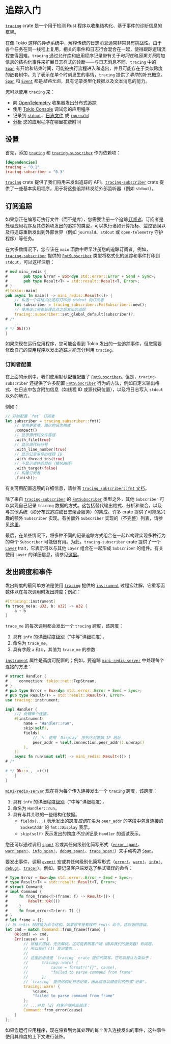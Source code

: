 # 追踪入门

[`tracing`] crate 是一个用于检测 Rust 程序以收集结构化、基于事件的诊断信息的框架。

在像 Tokio 这样的异步系统中，解释传统的日志消息通常非常具有挑战性。由于各个任务在同一线程上复用，相关的事件和日志行会混合在一起，使得跟踪逻辑流程变得困难。`tracing` 通过允许库和应用程序记录带有关于*时间性*和*因果关系*附加信息的结构化事件来扩展日志样式的诊断——与日志消息不同，`tracing` 中的 [`Span`] 有开始和结束时间，可能被执行流程进入和退出，并且可能存在于类似跨度的嵌套树中。为了表示在单个时刻发生的事情，`tracing` 提供了*事件*的补充概念。[`Span`] 和 [`Event`] 都是*结构化的*，具有记录类型化数据以及文本消息的能力。

[`Span`]: https://docs.rs/tracing/latest/tracing/#spans
[`Event`]: https://docs.rs/tracing/latest/tracing/#events

您可以使用 `tracing` 来：

- 向 [OpenTelemetry] 收集器发出分布式追踪
- 使用 [Tokio Console] 调试您的应用程序
- 记录到 [`stdout`]、[日志文件] 或 [`journald`]
- [分析] 您的应用程序在哪里花费时间

[`tracing`]: https://docs.rs/tracing
[`tracing-subscriber`]: https://docs.rs/tracing-subscriber
[OpenTelemetry]: https://docs.rs/tracing-opentelemetry
[Tokio Console]: https://docs.rs/console-subscriber
[`stdout`]: https://docs.rs/tracing-subscriber/latest/tracing_subscriber/fmt/index.html
[日志文件]: https://docs.rs/tracing-appender/latest/tracing_appender/
[`journald`]: https://docs.rs/tracing-journald/latest/tracing_journald/
[分析]: https://docs.rs/tracing-timing/latest/tracing_timing/

## 设置

首先，添加 [`tracing`] 和 [`tracing-subscriber`] 作为依赖项：

```toml
[dependencies]
tracing = "0.1"
tracing-subscriber = "0.3"
```

[`tracing`] crate 提供了我们将用来发出追踪的 API。[`tracing-subscriber`] crate 提供了一些基本实用程序，用于将这些追踪转发给外部监听器（例如 `stdout`）。

## 订阅追踪

如果您正在编写可执行文件（而不是库），您需要注册一个追踪[*订阅者*]。订阅者是处理应用程序及其依赖项发出的追踪的类型，可以执行诸如计算指标、监控错误以及将追踪重新发出到外部世界（例如 `journald`、`stdout` 或 `open-telemetry` 守护程序）等任务。

[*订阅者*]: https://docs.rs/tracing/latest/tracing/#subscribers

在大多数情况下，您应该在 `main` 函数中尽早注册您的追踪订阅者。例如，[`tracing-subscriber`] 提供的 [`FmtSubscriber`] 类型将格式化的追踪和事件打印到 `stdout`，可以这样注册：

```rust
# mod mini_redis {
#       pub type Error = Box<dyn std::error::Error + Send + Sync>;
#       pub type Result<T> = std::result::Result<T, Error>;
# }
#[tokio::main]
pub async fn main() -> mini_redis::Result<()> {
    // 构造一个将格式化追踪打印到 stdout 的订阅者
    let subscriber = tracing_subscriber::FmtSubscriber::new();
    // 使用该订阅者处理此点之后发出的追踪
    tracing::subscriber::set_global_default(subscriber)?;
# /*
    ...
# */ Ok(())
}
```

[`FmtSubscriber`]: https://docs.rs/tracing-subscriber/latest/tracing_subscriber/fmt/index.html

如果您现在运行应用程序，您可能会看到 Tokio 发出的一些追踪事件，但您需要修改自己的应用程序以发出追踪才能充分利用 `tracing`。

### 订阅者配置

在上面的示例中，我们使用默认配置配置了 [`FmtSubscriber`]。但是，`tracing-subscriber` 还提供了许多配置 [`FmtSubscriber`] 行为的方法，例如自定义输出格式、在日志中包含附加信息（如线程 ID 或源代码位置），以及将日志写入 `stdout` 以外的地方。

例如：
```rust
// 开始配置 `fmt` 订阅者
let subscriber = tracing_subscriber::fmt()
    // 使用更紧凑、简化的日志格式
    .compact()
    // 显示源代码文件路径
    .with_file(true)
    // 显示源代码行号
    .with_line_number(true)
    // 显示记录事件的线程 ID
    .with_thread_ids(true)
    // 不显示事件的目标（模块路径）
    .with_target(false)
    // 构建订阅者
    .finish();
```

有关可用配置选项的详细信息，请参阅 [`tracing_subscriber::fmt` 文档][fmt-cfg]。

除了来自 [`tracing-subscriber`] 的 [`FmtSubscriber`] 类型之外，其他 `Subscriber` 可以实现自己记录 `tracing` 数据的方式。这包括替代输出格式、分析和聚合，以及与其他系统（如分布式追踪或日志聚合服务）的集成。许多 crate 提供了可能感兴趣的额外 `Subscriber` 实现。有关额外 `Subscriber` 实现的（不完整）列表，请参见[这里][related-crates]。

最后，在某些情况下，将多种不同的记录追踪方式组合在一起以构建实现多种行为的单个 `Subscriber` 可能很有用。为此，`tracing-subscriber` crate 提供了一个 [`Layer`] trait，它表示可以与其他 `Layer` 组合在一起形成 `Subscriber` 的组件。有关使用 `Layer` 的详细信息，请参见[这里][`Layer`]。

[fmt-cfg]: https://docs.rs/tracing-subscriber/latest/tracing_subscriber/fmt/index.html#configuration
[related-crates]: https://docs.rs/tracing/latest/tracing/index.html#related-crates
[`Layer`]: https://docs.rs/tracing-subscriber/latest/tracing_subscriber/layer/index.html

## 发出跨度和事件

发出跨度的最简单方法是使用 [`tracing`] 提供的 [`instrument`] 过程宏注解，它重写函数体以在每次调用时发出跨度；例如：

```rust
#[tracing::instrument]
fn trace_me(a: u32, b: u32) -> u32 {
    a + b
}
```

`trace_me` 的每次调用都会发出一个 `tracing` 跨度，该跨度：

1. 具有 `info` 的详细程度[级别]（"中等"详细程度），
2. 命名为 `trace_me`，
3. 具有字段 `a` 和 `b`，其值为 `trace_me` 的参数

[`instrument`]: https://docs.rs/tracing/latest/tracing/attr.instrument.html

[`instrument`] 属性是高度可配置的；例如，要追踪 [`mini-redis-server`] 中处理每个连接的方法：

[`mini-redis-server`]: ../tutorial/setup#mini-redis

```rust
# struct Handler {
#     connection: tokio::net::TcpStream,
# }
# pub type Error = Box<dyn std::error::Error + Send + Sync>;
# pub type Result<T> = std::result::Result<T, Error>;
use tracing::instrument;

impl Handler {
    /// 处理单个连接。
    #[instrument(
        name = "Handler::run",
        skip(self),
        fields(
            // `%` 使用 `Display` 序列化对等端 IP 地址
            peer_addr = %self.connection.peer_addr().unwrap()
        ),
    )]
    async fn run(&mut self) -> mini_redis::Result<()> {
# /*
        ...
# */ Ok::<_, _>(())
    }
}
```

[`mini-redis-server`] 现在将为每个传入连接发出一个 `tracing` 跨度，该跨度：

1. 具有 `info` 的详细程度[级别]（"中等"详细程度），
2. 命名为 `Handler::run`，
3. 具有与其关联的一些结构化数据。
    - `fields(...)` 表示发出的跨度*应该*在名为 `peer_addr` 的字段中包含连接的 `SocketAddr` 的 `fmt::Display` 表示。
    - `skip(self)` 表示发出的跨度*不应该*记录 `Handler` 的调试表示。

[级别]: https://docs.rs/tracing/latest/tracing/struct.Level.html

您还可以通过调用 [`span!`] 宏或其任何级别化简写形式（[`error_span!`]、[`warn_span!`]、[`info_span!`]、[`debug_span!`]、[`trace_span!`]）来手动构造 [`Span`]。

[`span!`]: https://docs.rs/tracing/*/tracing/macro.span.html
[`error_span!`]: https://docs.rs/tracing/*/tracing/macro.error_span.html
[`warn_span!`]: https://docs.rs/tracing/*/tracing/macro.warn_span.html
[`info_span!`]: https://docs.rs/tracing/*/tracing/macro.info_span.html
[`debug_span!`]: https://docs.rs/tracing/*/tracing/macro.debug_span.html
[`trace_span!`]: https://docs.rs/tracing/*/tracing/macro.trace_span.html

要发出事件，调用 [`event!`] 宏或其任何级别化简写形式（[`error!`]、[`warn!`]、[`info!`]、[`debug!`]、[`trace!`]）。例如，要记录客户端发送了格式错误的命令：
```rust
# type Error = Box<dyn std::error::Error + Send + Sync>;
# type Result<T> = std::result::Result<T, Error>;
# struct Command;
# impl Command {
#     fn from_frame<T>(frame: T) -> Result<()> {
#         Result::Ok(())
#     }
#     fn from_error<T>(err: T) {}
# }
# let frame = ();
// 将 redis 帧转换为命令结构。如果帧不是有效的 redis 命令，这将返回错误。
let cmd = match Command::from_frame(frame) {
    Ok(cmd) => cmd,
    Err(cause) => {
        // 帧格式错误，无法解析。这可能表明客户端（而非我们的服务器）有问题，
        // 所以我们 (1) 发出警告...
        //
        // 这里的语法是 `tracing` crate 提供的简写。它可以被认为类似于：
        //      tracing::warn! {
        //          cause = format!("{}", cause),
        //          "failed to parse command from frame"
        //      };
        // `tracing` 提供结构化日志记录，因此信息以键值对的形式"记录"。
        tracing::warn! {
            %cause,
            "failed to parse command from frame"
        };
        // ...并且 (2) 向客户端响应错误：
        Command::from_error(cause)
    }
};
```

[`event!`]: https://docs.rs/tracing/*/tracing/macro.event.html
[`error!`]: https://docs.rs/tracing/*/tracing/macro.error.html
[`warn!`]: https://docs.rs/tracing/*/tracing/macro.warn.html
[`info!`]: https://docs.rs/tracing/*/tracing/macro.info.html
[`debug!`]: https://docs.rs/tracing/*/tracing/macro.debug.html
[`trace!`]: https://docs.rs/tracing/*/tracing/macro.trace.html

如果您运行应用程序，现在将看到为其处理的每个传入连接发出的事件，这些事件使用其跨度的上下文进行装饰。